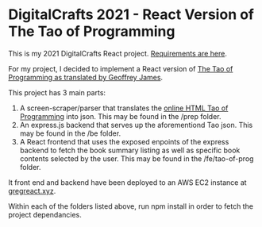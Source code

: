# DigitalCrafts 2021 - React Version of The Tao of Programming

This is my 2021 DigitalCrafts React project. [Requirements are here](https://github.com/careecodes/React-Project-Requirements/blob/main/README.md).

For my project, I decided to implement a React version of [The Tao of Programming as translated by Geoffrey James](https://en.wikipedia.org/wiki/The_Tao_of_Programming).

This project has 3 main parts:
1. A screen-scraper/parser that translates the [online HTML Tao of Programming](https://www.mit.edu/~xela/tao.html) into json. This may be found in the /prep folder.
2. An express.js backend that serves up the aforementiond Tao json. This may be found in the /be folder.
3. A React frontend that uses the exposed enpoints of the express backend to fetch the book summary listing as well as specific book contents selected by the user. This may be found in the /fe/tao-of-prog folder.

It front end and backend have been deployed to an AWS EC2 instance at [gregreact.xyz](https://gregreact.xyz/).

Within each of the folders listed above, run npm install in order to fetch the project dependancies.
